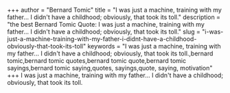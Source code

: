 +++
author = "Bernard Tomic"
title = "I was just a machine, training with my father... I didn't have a childhood; obviously, that took its toll."
description = "the best Bernard Tomic Quote: I was just a machine, training with my father... I didn't have a childhood; obviously, that took its toll."
slug = "i-was-just-a-machine-training-with-my-father-i-didnt-have-a-childhood-obviously-that-took-its-toll"
keywords = "I was just a machine, training with my father... I didn't have a childhood; obviously, that took its toll.,bernard tomic,bernard tomic quotes,bernard tomic quote,bernard tomic sayings,bernard tomic saying,quotes, sayings,quote, saying, motivation"
+++
I was just a machine, training with my father... I didn't have a childhood; obviously, that took its toll.
